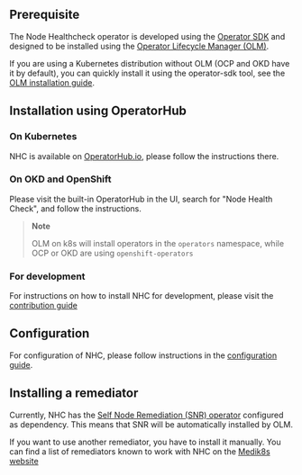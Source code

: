 ## Prerequisite

The Node Healthcheck operator is developed using the [Operator SDK](https://sdk.operatorframework.io/)
and designed to be installed using the [Operator Lifecycle Manager (OLM)](https://olm.operatorframework.io/).

If you are using a Kubernetes distribution without OLM (OCP and OKD have it by
default), you can quickly install it using the operator-sdk tool, see the
[OLM installation guide](https://olm.operatorframework.io/docs/getting-started/#installing-olm-in-your-cluster).

## Installation using OperatorHub

### On Kubernetes

NHC is available on [OperatorHub.io](https://operatorhub.io/operator/node-healthcheck-operator),
please follow the instructions there.

### On OKD and OpenShift

Please visit the built-in OperatorHub in the UI, search for "Node Health Check",
and follow the instructions.

> **Note**
> 
> OLM on k8s will install operators in the `operators` namespace,
> while OCP or OKD are using `openshift-operators`

### For development

For instructions on how to install NHC for development, please visit
the [contribution guide](./contributing.md)

## Configuration

For configuration of NHC, please follow instructions in the [configuration guide](./configuration.md).

## Installing a remediator

Currently, NHC has the [Self Node Remediation (SNR) operator](https://www.medik8s.io/remediation/self-node-remediation/self-node-remediation/)
configured as dependency. This means that SNR will be automatically installed by OLM.

If you want to use another remediator, you have to install it manually.
You can find a list of remediators known to work with NHC on the
[Medik8s website](https://www.medik8s.io/remediation/remediation/#implementations)